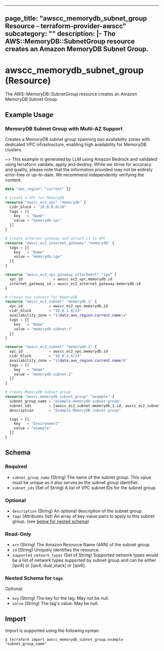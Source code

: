 
---
page_title: "awscc_memorydb_subnet_group Resource - terraform-provider-awscc"
subcategory: ""
description: |-
  The AWS::MemoryDB::SubnetGroup resource creates an Amazon MemoryDB Subnet Group.
---

# awscc_memorydb_subnet_group (Resource)

The AWS::MemoryDB::SubnetGroup resource creates an Amazon MemoryDB Subnet Group.

## Example Usage

### MemoryDB Subnet Group with Multi-AZ Support

Creates a MemoryDB subnet group spanning two availability zones with dedicated VPC infrastructure, enabling high availability for MemoryDB clusters.

~> This example is generated by LLM using Amazon Bedrock and validated using terraform validate, apply and destroy. While we strive for accuracy and quality, please note that the information provided may not be entirely error-free or up-to-date. We recommend independently verifying the content.

```terraform
data "aws_region" "current" {}

# Create a VPC for MemoryDB
resource "awscc_ec2_vpc" "memorydb" {
  cidr_block = "10.0.0.0/16"
  tags = [{
    key   = "Name"
    value = "memorydb-vpc"
  }]
}

# Create internet gateway and attach it to VPC
resource "awscc_ec2_internet_gateway" "memorydb" {
  tags = [{
    key   = "Name"
    value = "memorydb-igw"
  }]
}

resource "awscc_ec2_vpc_gateway_attachment" "igw" {
  vpc_id              = awscc_ec2_vpc.memorydb.id
  internet_gateway_id = awscc_ec2_internet_gateway.memorydb.id
}

# Create two subnets for MemoryDB
resource "awscc_ec2_subnet" "memorydb_1" {
  vpc_id            = awscc_ec2_vpc.memorydb.id
  cidr_block        = "10.0.1.0/24"
  availability_zone = "${data.aws_region.current.name}a"
  tags = [{
    key   = "Name"
    value = "memorydb-subnet-1"
  }]
}

resource "awscc_ec2_subnet" "memorydb_2" {
  vpc_id            = awscc_ec2_vpc.memorydb.id
  cidr_block        = "10.0.2.0/24"
  availability_zone = "${data.aws_region.current.name}b"
  tags = [{
    key   = "Name"
    value = "memorydb-subnet-2"
  }]
}

# Create MemoryDB subnet group
resource "awscc_memorydb_subnet_group" "example" {
  subnet_group_name = "example-memorydb-subnet-group"
  subnet_ids        = [awscc_ec2_subnet.memorydb_1.id, awscc_ec2_subnet.memorydb_2.id]
  description       = "Example MemoryDB subnet group"

  tags = [{
    key   = "Environment"
    value = "example"
  }]
}
```

<!-- schema generated by tfplugindocs -->
## Schema

### Required

- `subnet_group_name` (String) The name of the subnet group. This value must be unique as it also serves as the subnet group identifier.
- `subnet_ids` (Set of String) A list of VPC subnet IDs for the subnet group.

### Optional

- `description` (String) An optional description of the subnet group.
- `tags` (Attributes Set) An array of key-value pairs to apply to this subnet group. (see [below for nested schema](#nestedatt--tags))

### Read-Only

- `arn` (String) The Amazon Resource Name (ARN) of the subnet group.
- `id` (String) Uniquely identifies the resource.
- `supported_network_types` (Set of String) Supported network types would be a list of network types supported by subnet group and can be either [ipv4] or [ipv4, dual_stack] or [ipv6].

<a id="nestedatt--tags"></a>
### Nested Schema for `tags`

Optional:

- `key` (String) The key for the tag. May not be null.
- `value` (String) The tag's value. May be null.

## Import

Import is supported using the following syntax:

```shell
$ terraform import awscc_memorydb_subnet_group.example "subnet_group_name"
```
